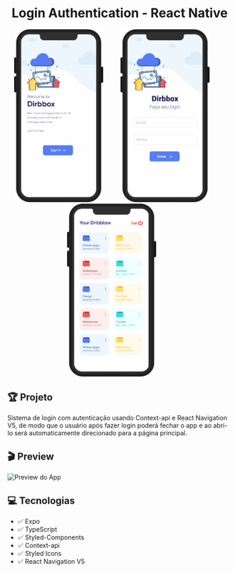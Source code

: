 <div align="center">
  <h1>Login Authentication - React Native</h1>
</div>

<div align="center">
  <img src="github/Mockup Welcome.png" margin="20" width="200" height="auto" alt="Welcome" />&nbsp;&nbsp;&nbsp;&nbsp;&nbsp;&nbsp;&nbsp;&nbsp;&nbsp;
  <img src="github/Mockup Login.png" margin="20" width="200" height="auto" alt="Welcome" />&nbsp;&nbsp;&nbsp;&nbsp;&nbsp;&nbsp;&nbsp;&nbsp;&nbsp;
  <img src="github/Mockup Home.png" margin="20" width="200" height="auto" alt="Welcome" />&nbsp;&nbsp;&nbsp;&nbsp;&nbsp;&nbsp;&nbsp;&nbsp;&nbsp;
</div>

<h2>🏆 Projeto</h2>
<p>Sistema de login com autenticação usando Context-api e React Navigation V5, de modo que o usuário após fazer login poderá fechar o app e ao abri-lo será automaticamente direcionado para a página principal. </p>

<h2>🎬 Preview</h2>
<img src="github/preview.gif" width="300" alt="Preview do App" />

<h2>💻 Tecnologias</h2>
<ul>
  <li>✅ Expo</li>
  <li>✅ TypeScript</li>
  <li>✅ Styled-Components</li>
  <li>✅ Context-api</li>
  <li>✅ Styled Icons</li>
  <li>✅ React Navigation V5</li>
<ul>
